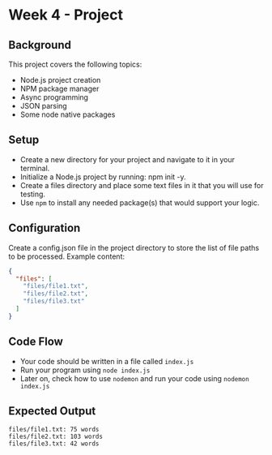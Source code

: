 # Week 4 - Project

## Background

This project covers the following topics:
- Node.js project creation
- NPM package manager
- Async programming
- JSON parsing
- Some node native packages

## Setup

- Create a new directory for your project and navigate to it in your terminal.
- Initialize a Node.js project by running: npm init -y.
- Create a files directory and place some text files in it that you will use for testing.
- Use `npm` to install any needed package(s) that would support your logic.

## Configuration

Create a config.json file in the project directory to store the list of file paths to be processed. Example content:
```JSON
{
  "files": [
    "files/file1.txt",
    "files/file2.txt",
    "files/file3.txt"
  ]
}
```

## Code Flow
- Your code should be written in a file called `index.js`
- Run your program using `node index.js`
- Later on, check how to use `nodemon` and run your code using `nodemon index.js`

## Expected Output

```log
files/file1.txt: 75 words
files/file2.txt: 103 words
files/file3.txt: 42 words
```